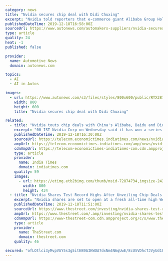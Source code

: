 ```yaml
---
category: news
title: "Nvidia secures chip deal with Didi Chuxing"
excerpt: "Nvidia told reporters that e-commerce giant Alibaba Group Holding and search engine provider Baidu Inc. have started using its chips to run systems that ... but in recent years much of its growth has come from the use of its chips for artificial intelligence, self-driving vehicles and other new areas. Making recommendations -- whether on ..."
publishedDateTime: 2019-12-18T16:58:00Z
sourceUrl: https://www.autonews.com/automakers-suppliers/nvidia-secures-chip-deal-didi-chuxing
type: article
quality: 24
heat: -1
published: false

provider:
  name: Automotive News
  domain: autonews.com

topics:
  - AI
  - AI in Autos

images:
  - url: https://www.autonews.com/s3/files/styles/800x600/public/RTX3872X.jpg
    width: 800
    height: 600
    title: "Nvidia secures chip deal with Didi Chuxing"

related:
  - title: "Nvidia touts chip deals with China's Alibaba, Baidu and Didi"
    excerpt: "00 IST Nvidia Corp on Wednesday said it has won a series of deals in which some of China's biggest technology companies are using its chips to make product recommendations and to develop self-driving vehicles. Nvidia told reporters that e-commerce giant Alibaba Group Holding Ltd and search engine provider Baidu Inc have started using its chips ..."
    publishedDateTime: 2019-12-18T16:30:00Z
    sourceUrl: https://telecom.economictimes.indiatimes.com/news/nvidia-touts-chip-deals-with-chinas-alibaba-baidu-and-didi/72874734
    ampUrl: https://telecom.economictimes.indiatimes.com/amp/news/nvidia-touts-chip-deals-with-chinas-alibaba-baidu-and-didi/72874734
    cdnAmpUrl: https://telecom-economictimes-indiatimes-com.cdn.ampproject.org/c/s/telecom.economictimes.indiatimes.com/amp/news/nvidia-touts-chip-deals-with-chinas-alibaba-baidu-and-didi/72874734
    type: article
    provider:
      name: India Times
      domain: indiatimes.com
    quality: 59
    images:
      - url: https://etimg.etb2bimg.com/thumb/msid-72874734,imgsize-24228,width-800,height-434,overlay-ettelecom/nvidia-touts-chip-deals-with-china-s-alibaba-baidu-and-didi.jpg
        width: 800
        height: 434
  - title: "Nvidia Shares Test Record Highs After Unveiling Chip Deals With Alibaba, Baidu and Didi"
    excerpt: "Nvidia shares are set to open at a fresh all-time high Wednesday after unveiling three key chip deals with some of China's biggest tech giants. “Developing safe autonomous vehicles requires end-to-end AI, in the cloud and in the car,” said Nvidia's Rishi Dhall. “Nvidia AI will enable DiDi to develop safer, more efficient transportation ..."
    publishedDateTime: 2019-12-18T11:51:00Z
    sourceUrl: https://www.thestreet.com/investing/nvidia-shares-test-record-highs-after-unveiling-chip-deals-with-alibaba-baidu-and-didi
    ampUrl: https://www.thestreet.com/.amp/investing/nvidia-shares-test-record-highs-after-unveiling-chip-deals-with-alibaba-baidu-and-didi
    cdnAmpUrl: https://www-thestreet-com.cdn.ampproject.org/c/s/www.thestreet.com/.amp/investing/nvidia-shares-test-record-highs-after-unveiling-chip-deals-with-alibaba-baidu-and-didi
    type: article
    provider:
      name: TheStreet.com
      domain: thestreet.com
    quality: 46

secured: "ofLOtlci3yMvpVGY5s3g5itEB9AIKWOA7dxNm4N6qUwE/8cUSVDhcTJVyUd1QzVwgUmSzX30xt80uGNnFPV53YyuL2OMIegMmKR7KwB9Q/m1rUHX8rHn/Iq0v3d/hVHKhSa05QnlRVuZweQvLYPdL5YWweCKVM9JsLfVTLPAEcVyi3Sw8ocnC98aUwCaI5dgls1ENwgCt2CPY1i0bcUSui0r3bmIPgp73wwciBmChiEVa5ThHfV0HDMQVDytt1e/cF1GeogeCGMXy+/YYYWDZg==;F2BgUOJ5w1pq8rKH410vRw=="
---
```


